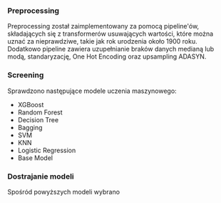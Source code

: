 ### Preprocessing
Preprocessing został zaimplementowany za pomocą pipeline'ów, składających się z transformerów usuwających wartości, które można uznać za nieprawdziwe, takie jak rok urodzenia około 1900 roku. Dodatkowo pipeline zawiera uzupełnianie braków danych medianą lub modą, standaryzację, One Hot Encoding oraz upsampling ADASYN.


### Screening
Sprawdzono następujące modele uczenia maszynowego:
- XGBoost
- Random Forest
- Decision Tree
- Bagging
- SVM
- KNN
- Logistic Regression
- Base Model



### Dostrajanie modeli
Spośród powyższych modeli wybrano 


